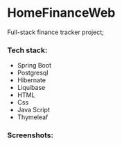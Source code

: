 # HomeFinanceWeb
Full-stack finance tracker project;
### Tech stack:
* Spring Boot
* Postgresql
* Hibernate
* Liquibase
* HTML
* Css
* Java Script
* Thymeleaf 
### Screenshots:
 
